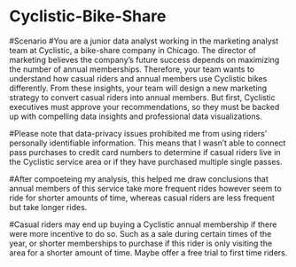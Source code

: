 # Cyclistic-Bike-Share

#Scenario
#You are a junior data analyst working in the marketing analyst team at Cyclistic, a bike-share company in Chicago. The director of marketing believes the company’s future success depends on maximizing the number of annual memberships. Therefore, your team wants to understand how casual riders and annual members use Cyclistic bikes differently. From these insights, your team will design a new marketing strategy to convert casual riders into annual members. But first, Cyclistic executives must approve your recommendations, so they must be backed up with compelling data insights and professional data visualizations.

#Please note that data-privacy issues prohibited me from using riders’ personally identifiable information. This means that I  wasn’t able to connect pass purchases to credit card numbers to determine if casual riders live in the Cyclistic service area or if they have purchased multiple single passes. 

#After compoeteing my analysis, this helped me draw conclusions that annual members of this service take more frequent rides however seem to ride for shorter amounts of time, whereas casual riders are less frequent but take longer rides. 

#Casual riders may end up buying a Cyclistic annual membership if there were more incentive to do so. Such as a sale during certain times of the year, or shorter memberships to purchase if this rider is only visiting the area for a shorter amount of time. Maybe offer a free trial to first time riders. 
